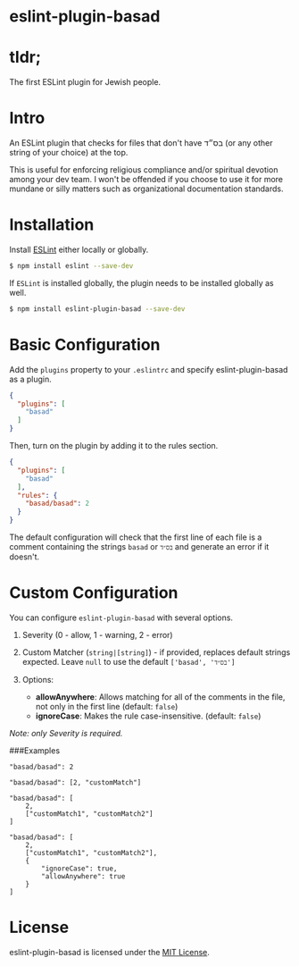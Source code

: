 eslint-plugin-basad
===================

# tldr;

The first ESLint plugin for Jewish people.

# Intro

An ESLint plugin that checks for files that don't have בס״ד (or any other string of your choice) at the top.

This is useful for enforcing religious compliance and/or spiritual devotion among your dev team. I won't be offended if you choose to use it for more mundane or silly matters such as organizational documentation standards.

# Installation

Install [ESLint](https://www.github.com/eslint/eslint) either locally or globally.

```sh
$ npm install eslint --save-dev
```

If `ESLint` is installed globally, the plugin needs to be installed globally as well.

```sh
$ npm install eslint-plugin-basad --save-dev
```

# Basic Configuration

Add the `plugins` property to your `.eslintrc` and specify eslint-plugin-basad as a plugin.

```json
{
  "plugins": [
    "basad"
  ]
}
```

Then, turn on the plugin by adding it to the rules section.

```json
{
  "plugins": [
    "basad"
  ],
  "rules": {
    "basad/basad": 2
  }
}
```

The default configuration will check that the first line of each file is a comment containing the strings `basad` or `בס״ד` and generate an error if it doesn't.

# Custom Configuration
You can configure `eslint-plugin-basad` with several options.

1. Severity (0 - allow, 1 - warning, 2 - error)
1. Custom Matcher (`string|[string]`) - if provided, replaces default strings expected. Leave `null` to use the default `['basad', 'בס״ד']`
1. Options:

	* **allowAnywhere**: Allows matching for all of the comments in the file, not only in the first line (default: `false`)
	* **ignoreCase**: Makes the rule case-insensitive. (default: `false`)

_Note: only Severity is required._

###Examples

```
"basad/basad": 2
```

```
"basad/basad": [2, "customMatch"]
```

```
"basad/basad": [
	2,
	["customMatch1", "customMatch2"]
]
```
```
"basad/basad": [
	2,
	["customMatch1", "customMatch2"],
	{
		"ignoreCase": true,
		"allowAnywhere": true
	}
]
```



# License

eslint-plugin-basad is licensed under the [MIT License](http://www.opensource.org/licenses/mit-license.php).
